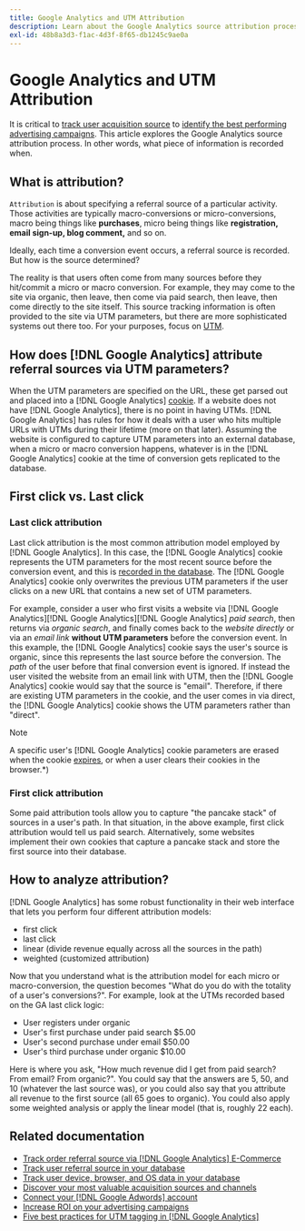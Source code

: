```yaml
---
title: Google Analytics and UTM Attribution
description: Learn about the Google Analytics source attribution process.
exl-id: 48b8a3d3-f1ac-4d3f-8f65-db1245c9ae0a
---
```

# Google Analytics and UTM Attribution

It is critical to [track user acquisition source](../../data-analyst/analysis/google-track-user-acq.md) to [identify the best performing advertising campaigns](../../data-analyst/analysis/most-value-source-channel.md). This article explores the Google Analytics source attribution process. In other words, what piece of information is recorded when.

## What is attribution?

`Attribution` is about specifying a referral source of a particular activity. Those activities are typically macro-conversions or micro-conversions, macro being things like **purchases**, micro being things like **registration, email sign-up, blog comment,** and so on.

Ideally, each time a conversion event occurs, a referral source is recorded. But how is the source determined?

The reality is that users often come from many sources before they hit/commit a micro or macro conversion. For example, they may come to the site via organic, then leave, then come via paid search, then leave, then come directly to the site itself. This source tracking information is often provided to the site via UTM parameters, but there are more sophisticated systems out there too. For your purposes, focus on [UTM](https://support.google.com/analytics/answer/1033867?hl=en&ref_topic=1032998).

## How does [!DNL Google Analytics] attribute referral sources via UTM parameters?

When the UTM parameters are specified on the URL, these get parsed out and placed into a [!DNL Google Analytics] [cookie](https://en.wikipedia.org/wiki/HTTP_cookie). If a website does not have [!DNL Google Analytics], there is no point in having UTMs. [!DNL Google Analytics] has rules for how it deals with a user who hits multiple URLs with UTMs during their lifetime (more on that later). Assuming the website is configured to capture UTM parameters into an external database, when a micro or macro conversion happens, whatever is in the [!DNL Google Analytics] cookie at the time of conversion gets replicated to the database.

## First click vs. Last click

### Last click attribution

Last click attribution is the most common attribution model employed by [!DNL Google Analytics]. In this case, the [!DNL Google Analytics] cookie represents the UTM parameters for the most recent source before the conversion event, and this is [recorded in the database](../../data-analyst/analysis/google-track-user-acq.md). The [!DNL Google Analytics] cookie only overwrites the previous UTM parameters if the user clicks on a new URL that contains a new set of UTM parameters.

For example, consider a user who first visits a website via [!DNL Google Analytics][!DNL Google Analytics][!DNL Google Analytics] *paid search*, then returns via *organic search*, and finally comes back to the *website directly* or via an *email link* **without UTM parameters** before the conversion event. In this example, the [!DNL Google Analytics] cookie says the user's source is organic, since this represents the last source before the conversion. The *path* of the user before that final conversion event is ignored. If instead the user visited the website from an email link with UTM, then the [!DNL Google Analytics] cookie would say that the source is "email". Therefore, if there are existing UTM parameters in the cookie, and the user comes in via direct, the [!DNL Google Analytics] cookie shows the UTM parameters rather than "direct". 

>[!NOTE]
>
>A specific user's [!DNL Google Analytics] cookie parameters are erased when the cookie [expires](https://developers.google.com/analytics/devguides/collection/analyticsjs/cookie-usage), or when a user clears their cookies in the browser.*)

### First click attribution

Some paid attribution tools allow you to capture "the pancake stack" of sources in a user's path. In that situation, in the above example, first click attribution would tell us paid search. Alternatively, some websites implement their own cookies that capture a pancake stack and store the first source into their database.

## How to analyze attribution?

[!DNL Google Analytics] has some robust functionality in their web interface that lets you perform four different attribution models:

* first click
* last click
* linear (divide revenue equally across all the sources in the path)
* weighted (customized attribution)

Now that you understand what is the attribution model for each micro or macro-conversion, the question becomes "What do you do with the totality of a user's conversions?".  For example, look at the UTMs recorded based on the GA last click logic:

*  User registers under organic
*  User's first purchase under paid search $5.00
*  User's second purchase under email $50.00
*  User's third purchase under organic $10.00

Here is where you ask, "How much revenue did I get from paid search? From email?  From organic?". You could say that the answers are 5, 50, and 10 (whatever the last source was), or you could also say that you attribute all revenue to the first source (all 65 goes to organic). You could also apply some weighted analysis or apply the linear model (that is, roughly 22 each).

## Related documentation

*  [Track order referral source via [!DNL Google Analytics] E-Commerce](../importing-data/integrations/google-ecommerce.md)
*  [Track user referral source in your database](../analysis/google-track-user-acq.md)
*  [Track user device, browser, and OS data in your database](../analysis/google-track-user-acq.md)
*  [Discover your most valuable acquisition sources and channels](../analysis/most-value-source-channel.md)
*  [Connect your [!DNL Google Adwords] account](../importing-data/integrations/google-adwords.md)
*  [Increase ROI on your advertising campaigns](../analysis/roi-ad-camp.md)
*  [Five best practices for UTM tagging in [!DNL Google Analytics]](../../best-practices/utm-tagging-google.md)
